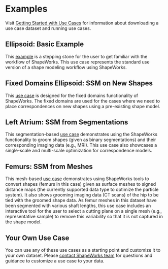 # Examples

Visit [Getting Started with Use Cases](../use-cases/use-cases.md) for information about downloading a use case dataset and running use cases.

## Ellipsoid: Basic Example

This [example](../use-cases/ellipsoid.md) is a stepping stone for the user to get familiar with the workflow of ShapeWorks. This use case represents the standard use version of a shape modeling workflow using ShapeWorks. 


## Fixed Domains Ellipsoid: SSM on New Shapes

This [use case](../use-cases/fixed-domain-ellipsoid.md) is designed for the fixed domains functionality of ShapeWorks. The fixed domains are used for the cases where we need to place correspondences on new shapes using a pre-existing shape model. 

## Left Atrium: SSM from Segmentations

This segmentation-based [use case](../use-cases/left-atrium.md) demonstrates using the ShapeWorks functionality to groom shapes (given as binary segmentations) and their corresponding imaging data (e.g., MRI). This use case also showcases a single-scale and multi-scale optimization for correspondence models.

## Femurs: SSM from Meshes

This mesh-based [use case](../use-cases/femur.md) demonstrates using ShapeWorks tools to convert shapes (femurs in this case) given as surface meshes to signed distance maps (the currently supported data type to optimize the particle system). It also shows grooming imaging data (CT scans) of the hip to be tied with the groomed shape data. As femur meshes in this dataset have been segmented with various shaft lengths, this use case includes an interactive tool for the user to select a cutting plane on a single mesh (e.g., representative sample) to remove this variability so that it is not captured in the shape model. 


## Your Own Use Case

You can use any of these use cases as a starting point and customize it to your own dataset. Please [contact ShapeWorks team](../about/contact.md) for questions and guidance to customize a use case to your data.
